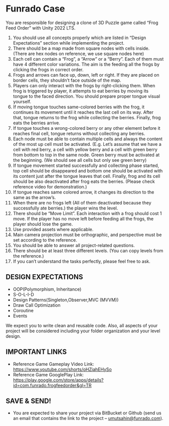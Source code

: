 # Funrado Case

You are responsible for designing a clone of 3D Puzzle game called “Frog Feed Order” with Unity 2022 LTS. 

1. You should use all concepts properly which are listed in “Design Expectations” section while implementing the 
project.
2. There should be a map made from square nodes with cells inside. (There are hex nodes on reference, we use 
square nodes here)
3. Each cell can contain a “Frog”, a “Arrow” or a “Berry”. Each of them must have 4 different color variations. The 
aim is the feeding all the frogs by clicking the frogs in correct order.
4. Frogs and arrows can face up, down, left or right. If they are placed on border cells, they shouldn’t face outside 
of the map.
5. Players can only interact with the frogs by right-clicking them. When frog is triggered by player, it attempts to 
eat berries by moving its tongue to the faced direction. You should prepare proper tongue visual yourself.
6. If moving tongue touches same-colored berries with the frog, it continues its movement until it reaches the 
last cell on its way. After that, tongue returns to the frog while collecting the berries. Finally, frog eats the 
berries arrive.
7. If tongue touches a wrong-colored berry or any other element before it reaches final cell, tongue returns 
without collecting any berries.
8. Each node must be able to contain multiple cells and always the content of the most up cell must be activated. 
(E.g. Let’s assume that we have a cell with red berry, a cell with yellow berry and a cell with green berry from 
bottom to top in the same node. Green berry must be activated at the beginning. (We should see all cells but 
only see green berry)
9. If tongue movement started successfully and collecting phase started, top cell should be disappeared and 
bottom one should be activated with its content just after the tongue leaves that cell. Finally, frog and its cell 
should be also deactivated after frog eats the berries. (Please check reference video for demonstration.)
10. If tongue reaches same colored arrow, it changes its direction to the same as the arrow’s. 
11. When there are no frogs left (All of them deactivated because they successfully ate berries.) the player wins 
the level.
12. There should be “Move Limit”. Each interaction with a frog should cost 1 move. If the player has no move left 
before feeding all the frogs, the player should lose the game.
13. Use provided assets where applicable.
14. Main camera projection must be orthographic, and perspective must be set according to the reference.
15. You should be able to answer all project-related questions.
16. There should be at least three different levels. (You can copy levels from the reference.)
17. If you can’t understand the tasks perfectly, please feel free to ask.

## DESIGN EXPECTATIONS
-  OOP(Polymorphism, Inheritance)
-  S-O-L-I-D
-  Design Patterns(Singleton,Observer,MVC (MVVM))
-  Draw Call Optimization
-  Coroutine
-  Events

We expect you to write clean and reusable code. Also, all aspects of your project will be considered including 
your folder organization and your level design.

## IMPORTANT LINKS
-  Reference Game Gameplay Video Link: https://www.youtube.com/shorts/oHZiahEHySo
-  Reference Game GooglePlay Link: https://play.google.com/store/apps/details?id=com.funrado.frogfeedorder&gl=TR


## SAVE & SEND!
- You are expected to share your project via BitBucket or Github (send us an email that contains the link to the 
project – umutsahin@funrado.com).
